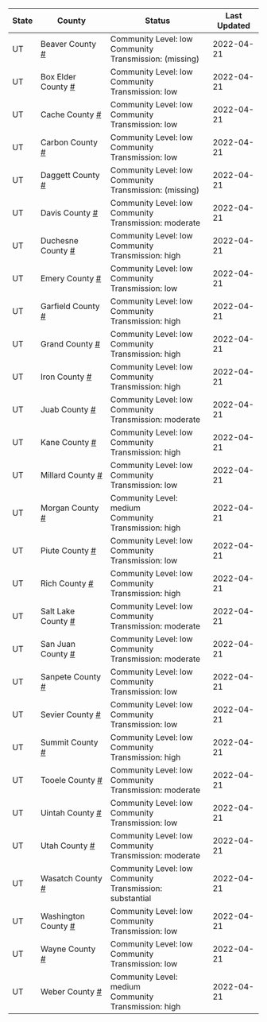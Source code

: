 State | County | Status | Last Updated
--- | --- | --- | --- 
UT | Beaver County <a href="#beaver_county">#</a> | <a name="beaver_county"></a>Community Level: low<br/>Community Transmission: (missing) | 2022-04-21
UT | Box Elder County <a href="#box_elder_county">#</a> | <a name="box_elder_county"></a>Community Level: low<br/>Community Transmission: low | 2022-04-21
UT | Cache County <a href="#cache_county">#</a> | <a name="cache_county"></a>Community Level: low<br/>Community Transmission: low | 2022-04-21
UT | Carbon County <a href="#carbon_county">#</a> | <a name="carbon_county"></a>Community Level: low<br/>Community Transmission: low | 2022-04-21
UT | Daggett County <a href="#daggett_county">#</a> | <a name="daggett_county"></a>Community Level: low<br/>Community Transmission: (missing) | 2022-04-21
UT | Davis County <a href="#davis_county">#</a> | <a name="davis_county"></a>Community Level: low<br/>Community Transmission: moderate | 2022-04-21
UT | Duchesne County <a href="#duchesne_county">#</a> | <a name="duchesne_county"></a>Community Level: low<br/>Community Transmission: high | 2022-04-21
UT | Emery County <a href="#emery_county">#</a> | <a name="emery_county"></a>Community Level: low<br/>Community Transmission: low | 2022-04-21
UT | Garfield County <a href="#garfield_county">#</a> | <a name="garfield_county"></a>Community Level: low<br/>Community Transmission: high | 2022-04-21
UT | Grand County <a href="#grand_county">#</a> | <a name="grand_county"></a>Community Level: low<br/>Community Transmission: high | 2022-04-21
UT | Iron County <a href="#iron_county">#</a> | <a name="iron_county"></a>Community Level: low<br/>Community Transmission: high | 2022-04-21
UT | Juab County <a href="#juab_county">#</a> | <a name="juab_county"></a>Community Level: low<br/>Community Transmission: moderate | 2022-04-21
UT | Kane County <a href="#kane_county">#</a> | <a name="kane_county"></a>Community Level: low<br/>Community Transmission: high | 2022-04-21
UT | Millard County <a href="#millard_county">#</a> | <a name="millard_county"></a>Community Level: low<br/>Community Transmission: low | 2022-04-21
UT | Morgan County <a href="#morgan_county">#</a> | <a name="morgan_county"></a>Community Level: medium<br/>Community Transmission: high | 2022-04-21
UT | Piute County <a href="#piute_county">#</a> | <a name="piute_county"></a>Community Level: low<br/>Community Transmission: low | 2022-04-21
UT | Rich County <a href="#rich_county">#</a> | <a name="rich_county"></a>Community Level: low<br/>Community Transmission: high | 2022-04-21
UT | Salt Lake County <a href="#salt_lake_county">#</a> | <a name="salt_lake_county"></a>Community Level: low<br/>Community Transmission: moderate | 2022-04-21
UT | San Juan County <a href="#san_juan_county">#</a> | <a name="san_juan_county"></a>Community Level: low<br/>Community Transmission: moderate | 2022-04-21
UT | Sanpete County <a href="#sanpete_county">#</a> | <a name="sanpete_county"></a>Community Level: low<br/>Community Transmission: low | 2022-04-21
UT | Sevier County <a href="#sevier_county">#</a> | <a name="sevier_county"></a>Community Level: low<br/>Community Transmission: low | 2022-04-21
UT | Summit County <a href="#summit_county">#</a> | <a name="summit_county"></a>Community Level: low<br/>Community Transmission: high | 2022-04-21
UT | Tooele County <a href="#tooele_county">#</a> | <a name="tooele_county"></a>Community Level: low<br/>Community Transmission: moderate | 2022-04-21
UT | Uintah County <a href="#uintah_county">#</a> | <a name="uintah_county"></a>Community Level: low<br/>Community Transmission: low | 2022-04-21
UT | Utah County <a href="#utah_county">#</a> | <a name="utah_county"></a>Community Level: low<br/>Community Transmission: moderate | 2022-04-21
UT | Wasatch County <a href="#wasatch_county">#</a> | <a name="wasatch_county"></a>Community Level: low<br/>Community Transmission: substantial | 2022-04-21
UT | Washington County <a href="#washington_county">#</a> | <a name="washington_county"></a>Community Level: low<br/>Community Transmission: low | 2022-04-21
UT | Wayne County <a href="#wayne_county">#</a> | <a name="wayne_county"></a>Community Level: low<br/>Community Transmission: low | 2022-04-21
UT | Weber County <a href="#weber_county">#</a> | <a name="weber_county"></a>Community Level: medium<br/>Community Transmission: high | 2022-04-21
